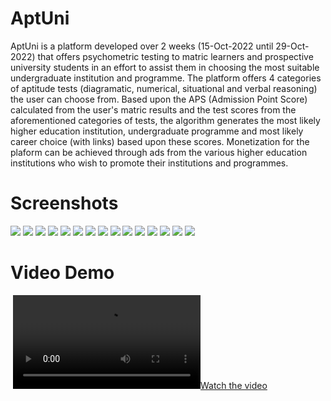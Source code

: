 # AptUni
AptUni is a platform developed over 2 weeks (15-Oct-2022 until 29-Oct-2022) that offers psychometric testing to matric learners and prospective university students
in an effort to assist them in choosing the most suitable undergraduate institution and programme. The platform 
offers 4 categories of aptitude tests (diagramatic, numerical, situational and verbal reasoning) the user can choose from. 
Based upon the APS (Admission Point Score) calculated from the user's matric results and the test scores from the aforementioned
categories of tests, the algorithm generates the most likely higher education institution, undergraduate programme and
most likely career choice (with links) based upon these scores.
Monetization for the plaform can be achieved through ads from the various higher education institutions who wish to promote their institutions and programmes. 

# Screenshots

![](demonstration/1.Landing_Page.png)
![](demonstration/2.SignIn_Form.png)
![](demonstration/3.SignUp_Form.png)
![](demonstration/4.Numerical_Test.png)
![](demonstration/5.Diagrammatic_Test.png)
![](demonstration/6.Situational_Test.png)
![](demonstration/7.Verbal_Test.png)
![](demonstration/8.Test_Selection.png)
![](demonstration/9.Test_Instruction.png)
![](demonstration/10.Test.png)
![](demonstration/11.Test_Diagrammatic.png)
![](demonstration/12.Test_Situational.png)
![](demonstration/13.Test_Verbal.png)
![](demonstration/14.Dashboard_Pt_1.png)
![](demonstration/15.Dashboard_Pt_2.png)

# Video Demo
![]()
[![Watch the video](demonstration/aptuni-video.mp4)](demonstration/aptuni-video.mp4)
